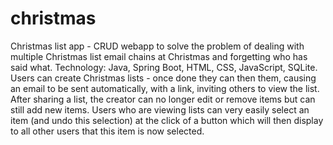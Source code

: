 # christmas
Christmas list app - CRUD webapp to solve the problem of dealing with multiple Christmas list email chains at Christmas and forgetting who has said what.
Technology: Java, Spring Boot, HTML, CSS, JavaScript, SQLite.
Users can create Christmas lists - once done they can then them, causing an email to be sent automatically, with a link, inviting others to view the list.
After sharing a list, the creator can no longer edit or remove items but can still add new items.
Users who are viewing lists can very easily select an item (and undo this selection) at the click of a button which will then display to all other users that this item is now selected.
